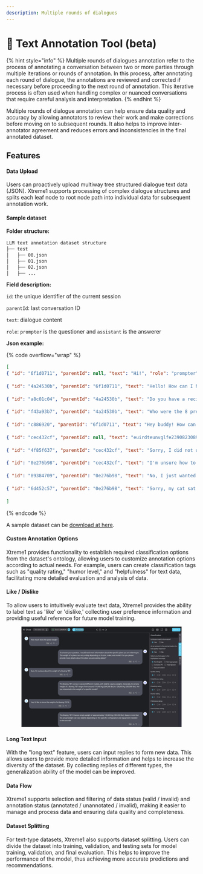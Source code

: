 ```yaml
---
description: Multiple rounds of dialogues
---
```


# 📖 Text Annotation Tool (beta)

{% hint style="info" %}
Multiple rounds of dialogues annotation refer to the process of annotating a conversation between two or more parties through multiple iterations or rounds of annotation. In this process, after annotating each round of dialogue, the annotations are reviewed and corrected if necessary before proceeding to the next round of annotation. This iterative process is often used when handling complex or nuanced conversations that require careful analysis and interpretation.&#x20;
{% endhint %}

Multiple rounds of dialogue annotation can help ensure data quality and accuracy by allowing annotators to review their work and make corrections before moving on to subsequent rounds. It also helps to improve inter-annotator agreement and reduces errors and inconsistencies in the final annotated dataset.

## Features

#### Data Upload

Users can proactively upload multiway tree structured dialogue text data (JSON). Xtreme1 supports processing of complex dialogue structures and splits each leaf node to root node path into individual data for subsequent annotation work.

#### Sample dataset

**Folder structure:**

```
LLM text annotation dataset structure
├── test
│   ├── 00.json
│   ├── 01.json
│   ├── 02.json
│   ├── ...
```

**Field description:**

`id`: the unique identifier of the current session

`parentId`: last conversation ID&#x20;

`text`: dialogue content&#x20;

`role`: `prompter` is the questioner and `assistant` is the answerer

**Json example:**

{% code overflow="wrap" %}
```json
[
{ "id": "6f1d0711", "parentId": null, "text": "Hi!", "role": "prompter" },

{ "id": "4a24530b", "parentId": "6f1d0711", "text": "Hello! How can I help you?", "role": "assistant" },

{ "id": "a8c01c04", "parentId": "4a24530b", "text": "Do you have a recipe for potato soup?", "role": "prompter"},

{ "id": "f43a93b7", "parentId": "4a24530b", "text": "Who were the 8 presidents before George Washington?", "role": "prompter" },

{ "id": "c886920", "parentId": "6f1d0711", "text": "Hey buddy! How can I serve you?", "role": "assistant" },

{ "id": "cec432cf", "parentId": null, "text": "euirdteunvglfe23908230892309832098 AAAAAAAA", "role": "prompter" },

{ "id": "4f85f637", "parentId": "cec432cf", "text": "Sorry, I did not understand your request and it is unclear to me what you want me to do. Could you describe it in a different way?", "role": "assistant" },

{ "id": "0e276b98", "parentId": "cec432cf", "text": "I'm unsure how to interpret this. Is it a riddle?", "role": "assistant" },

{ "id": "89384709", "parentId": "0e276b98", "text": "No, I just wanted to see how you reply when I type random characters. Can you tell me who invented Wikipedia?", "role": "prompter" },

{ "id": "6d452c57", "parentId": "0e276b98", "text": "Sorry, my cat sat on my keyboard. Can you print a cat in ASCII art?", "role": "prompter" }

]
```
{% endcode %}

A sample dataset can be [download at here](https://app.box.com/s/v97k7rlrs8oxhz12iz3f3qcgr3p5vukc).

#### Custom Annotation Options

Xtreme1 provides functionality to establish required classification options from the dataset's ontology, allowing users to customize annotation options according to actual needs. For example, users can create classification tags such as "quality rating," "humor level," and "helpfulness" for text data, facilitating more detailed evaluation and analysis of data.

#### Like / Dislike

To allow users to intuitively evaluate text data, Xtreme1 provides the ability to label text as 'like' or 'dislike,' collecting user preference information and providing useful reference for future model training.

<figure><img src="../.gitbook/assets/0.7.png" alt=""><figcaption></figcaption></figure>

#### Long Text Input

With the "long text" feature, users can input replies to form new data. This allows users to provide more detailed information and helps to increase the diversity of the dataset. By collecting replies of different types, the generalization ability of the model can be improved.

#### Data Flow

Xtreme1 supports selection and filtering of data status (valid / invalid) and annotation status (annotated / unannotated / invalid), making it easier to manage and process data and ensuring data quality and completeness.

#### Dataset Splitting

For text-type datasets, Xtreme1 also supports dataset splitting. Users can divide the dataset into training, validation, and testing sets for model training, validation, and final evaluation. This helps to improve the performance of the model, thus achieving more accurate predictions and recommendations.
